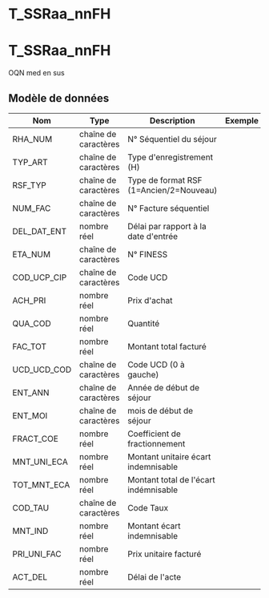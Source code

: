 # T_SSRaa_nnFH

<!-- ATTENTION : Ne pas supprimer ou modifier la ligne ci-dessous -->
# T_SSRaa_nnFH

OQN med en sus


## Modèle de données

|Nom|Type|Description|Exemple|Propriétés|
|-|-|-|-|-|
|RHA_NUM|chaîne de caractères|N° Séquentiel du séjour|||
|TYP_ART|chaîne de caractères|Type d'enregistrement (H)|||
|RSF_TYP|chaîne de caractères|Type de format RSF (1=Ancien/2=Nouveau)|||
|NUM_FAC|chaîne de caractères|N° Facture séquentiel|||
|DEL_DAT_ENT|nombre réel|Délai par rapport à la date d'entrée|||
|ETA_NUM|chaîne de caractères|N° FINESS|||
|COD_UCP_CIP|chaîne de caractères|Code UCD|||
|ACH_PRI|nombre réel|Prix d'achat|||
|QUA_COD|nombre réel|Quantité|||
|FAC_TOT|nombre réel|Montant total facturé|||
|UCD_UCD_COD|chaîne de caractères|Code UCD (0 à gauche)|||
|ENT_ANN|chaîne de caractères|Année de début de séjour|||
|ENT_MOI|chaîne de caractères|mois de début de séjour|||
|FRACT_COE|nombre réel|Coefficient de fractionnement|||
|MNT_UNI_ECA|nombre réel|Montant unitaire écart indemnisable|||
|TOT_MNT_ECA|nombre réel|Montant total de l'écart indémnisable|||
|COD_TAU|chaîne de caractères|Code Taux|||
|MNT_IND|nombre réel|Montant écart indemnisable|||
|PRI_UNI_FAC|nombre réel|Prix unitaire facturé|||
|ACT_DEL|nombre réel|Délai de l'acte|||

<!-- ATTENTION : Ne pas supprimer ou modifier la ligne ci-dessus -->
